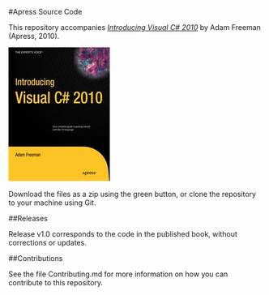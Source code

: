 #Apress Source Code

This repository accompanies [*Introducing Visual C# 2010*](http://www.apress.com/9781430231714) by Adam Freeman (Apress, 2010).

![Cover image](9781430231714.jpg)

Download the files as a zip using the green button, or clone the repository to your machine using Git.

##Releases

Release v1.0 corresponds to the code in the published book, without corrections or updates.

##Contributions

See the file Contributing.md for more information on how you can contribute to this repository.

